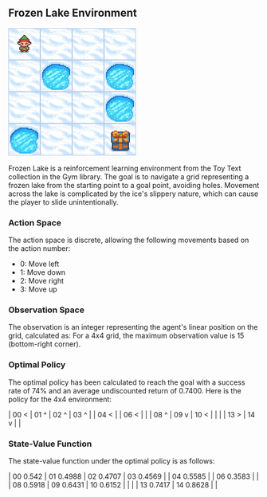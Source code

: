 ## Frozen Lake Environment

![Frozen Lake](examples/frozen_lake.gif)

Frozen Lake is a reinforcement learning environment from the Toy Text collection in the Gym library. The goal is to navigate a grid representing a frozen lake from the starting point to a goal point, avoiding holes. Movement across the lake is complicated by the ice's slippery nature, which can cause the player to slide unintentionally.

### Action Space

The action space is discrete, allowing the following movements based on the action number:

- 0: Move left
- 1: Move down
- 2: Move right
- 3: Move up

### Observation Space

The observation is an integer representing the agent's linear position on the grid, calculated as:
For a 4x4 grid, the maximum observation value is 15 (bottom-right corner).

### Optimal Policy

The optimal policy has been calculated to reach the goal with a success rate of 74% and an average undiscounted return of 0.7400. Here is the policy for the 4x4 environment:

| 00      < | 01      ^ | 02      ^ | 03      ^ |
| 04      < |           | 06      < |           |
| 08      ^ | 09      v | 10      < |           |
|           | 13      > | 14      v |           |

### State-Value Function

The state-value function under the optimal policy is as follows:

| 00  0.542 | 01 0.4988 | 02 0.4707 | 03 0.4569 |
| 04 0.5585 |           | 06 0.3583 |           |
| 08 0.5918 | 09 0.6431 | 10 0.6152 |           |
|           | 13 0.7417 | 14 0.8628 |           |


